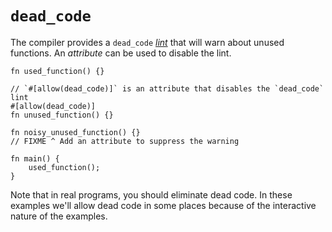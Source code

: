 # `dead_code`

The compiler provides a `dead_code` [*lint*][lint] that will warn about unused
functions. An *attribute* can be used to disable the lint.

```rust,editable
fn used_function() {}

// `#[allow(dead_code)]` is an attribute that disables the `dead_code` lint
#[allow(dead_code)]
fn unused_function() {}

fn noisy_unused_function() {}
// FIXME ^ Add an attribute to suppress the warning

fn main() {
    used_function();
}
```

Note that in real programs, you should eliminate dead code. In these examples
we'll allow dead code in some places because of the interactive nature of the
examples.

[lint]: https://en.wikipedia.org/wiki/Lint_%28software%29
